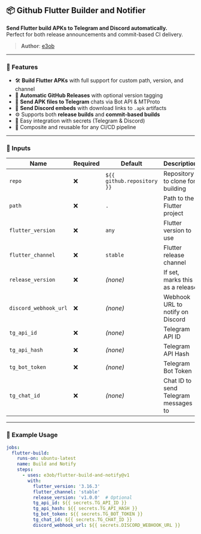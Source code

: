 ## 📦 Github Flutter Builder and Notifier

**Send Flutter build APKs to Telegram and Discord automatically.**  
Perfect for both release announcements and commit-based CI delivery.

> **Author**: [e3ob](https://github.com/e3ob)  

---

### 🔹 Features

- 🛠 **Build Flutter APKs** with full support for custom path, version, and channel  
- 🚀 **Automatic GitHub Releases** with optional version tagging  
- 📲 **Send APK files to Telegram** chats via Bot API & MTProto  
- 💬 **Send Discord embeds** with download links to `.apk` artifacts  
- ⚙️ Supports both **release builds** and **commit-based builds**  
- 🔐 Easy integration with secrets (Telegram & Discord)  
- 🧩 Composite and reusable for any CI/CD pipeline

---

### 🔧 Inputs

| Name                  | Required | Default                        | Description                                      |
|-----------------------|----------|--------------------------------|--------------------------------------------------|
| `repo`                | ❌        | `${{ github.repository }}`     | Repository to clone for building                 |
| `path`                | ❌        | `.`                            | Path to the Flutter project                      |
| `flutter_version`     | ❌        | `any`                          | Flutter version to use                           |
| `flutter_channel`     | ❌        | `stable`                       | Flutter release channel                          |
| `release_version`     | ❌        | *(none)*                       | If set, marks this as a release                  |
| `discord_webhook_url` | ❌        | *(none)*                       | Webhook URL to notify on Discord                 |
| `tg_api_id`           | ❌        | *(none)*                       | Telegram API ID                                  |
| `tg_api_hash`         | ❌        | *(none)*                       | Telegram API Hash                                |
| `tg_bot_token`        | ❌        | *(none)*                       | Telegram Bot Token                               |
| `tg_chat_id`          | ❌        | *(none)*                       | Chat ID to send Telegram messages to             |

---

### 🚀 Example Usage

```yaml
jobs:
  flutter-build:
    runs-on: ubuntu-latest
    name: Build and Notify
    steps:
      - uses: e3ob/flutter-build-and-notify@v1
        with:
          flutter_version: '3.16.3'
          flutter_channel: 'stable'
          release_version: 'v1.0.0'  # Optional
          tg_api_id: ${{ secrets.TG_API_ID }}
          tg_api_hash: ${{ secrets.TG_API_HASH }}
          tg_bot_token: ${{ secrets.TG_BOT_TOKEN }}
          tg_chat_id: ${{ secrets.TG_CHAT_ID }}
          discord_webhook_url: ${{ secrets.DISCORD_WEBHOOK_URL }}
```
